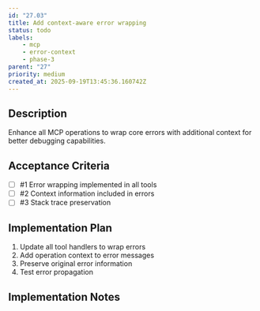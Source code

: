 ```yaml
---
id: "27.03"
title: Add context-aware error wrapping
status: todo
labels:
    - mcp
    - error-context
    - phase-3
parent: "27"
priority: medium
created_at: 2025-09-19T13:45:36.160742Z
---
```

## Description

Enhance all MCP operations to wrap core errors with additional context for better debugging capabilities.

## Acceptance Criteria
<!-- AC:BEGIN -->

- [ ] #1 Error wrapping implemented in all tools
- [ ] #2 Context information included in errors
- [ ] #3 Stack trace preservation

<!-- AC:END -->

## Implementation Plan

1. Update all tool handlers to wrap errors
2. Add operation context to error messages
3. Preserve original error information
4. Test error propagation


## Implementation Notes


